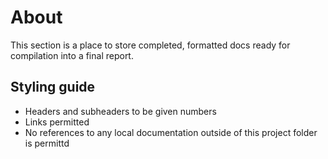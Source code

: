 # About
This section is a place to store completed, formatted docs ready for compilation into a final report.

## Styling guide
- Headers and subheaders to be given numbers
- Links permitted
- No references to any local documentation outside of this project folder is permittd